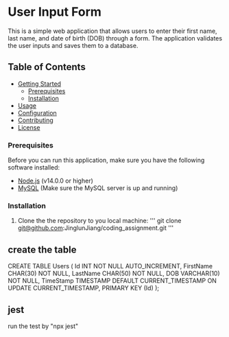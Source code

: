 # User Input Form

This is a simple web application that allows users to enter their first name, last name, and date of birth (DOB) through a form. The application validates the user inputs and saves them to a database.

## Table of Contents

- [Getting Started](#getting-started)
  - [Prerequisites](#prerequisites)
  - [Installation](#installation)
- [Usage](#usage)
- [Configuration](#configuration)
- [Contributing](#contributing)
- [License](#license)

### Prerequisites

Before you can run this application, make sure you have the following software installed:

- [Node.js](https://nodejs.org/) (v14.0.0 or higher)
- [MySQL](https://www.mysql.com/) (Make sure the MySQL server is up and running)

### Installation

1. Clone the the repository to you local machine:
   '''
   git clone git@github.com:JinglunJiang/coding_assignment.git
   '''

## create the table

CREATE TABLE Users (
Id INT NOT NULL AUTO_INCREMENT,
FirstName CHAR(30) NOT NULL,
LastName CHAR(50) NOT NULL,
DOB VARCHAR(10) NOT NULL,
TimeStamp TIMESTAMP DEFAULT CURRENT_TIMESTAMP ON UPDATE CURRENT_TIMESTAMP,
PRIMARY KEY (Id)
);

## jest

run the test by "npx jest"
